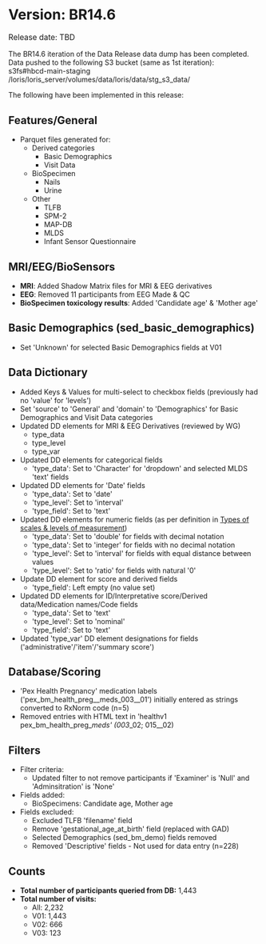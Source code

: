 # Version: BR14.6
<p style="font-size: 1.1em">Release date: TBD</p>

The BR14.6 iteration of the Data Release data dump has been completed. Data pushed to the following S3 bucket (same as 1st iteration):  
s3fs#hbcd-main-staging 	/loris/loris_server/volumes/data/loris/data/stg_s3_data/  

The following have been implemented in this release:  

## Features/General

* Parquet files generated for:  
  * Derived categories  
    * Basic Demographics  
    * Visit Data  
  * BioSpecimen  
    * Nails  
    * Urine  
  * Other  
    * TLFB  
    * SPM-2  
    * MAP-DB  
    * MLDS  
    * Infant Sensor Questionnaire
    
## MRI/EEG/BioSensors
* **MRI**: Added Shadow Matrix files for MRI & EEG derivatives  
* **EEG**: Removed 11 participants from EEG Made & QC  
* **BioSpecimen toxicology results**: Added 'Candidate age' & 'Mother age'

## Basic Demographics (sed_basic_demographics)
* Set 'Unknown' for selected Basic Demographics fields at V01  

## Data Dictionary
* Added Keys & Values for multi-select to checkbox fields (previously had no 'value' for 'levels')  
* Set 'source' to 'General' and 'domain' to 'Demographics' for Basic Demographics and Visit Data categories  
* Updated DD elements for MRI & EEG Derivatives (reviewed by WG)  
    * type_data  
    * type_level  
    * type_var  
* Updated DD elements for categorical fields  
    * 'type_data': Set to 'Character' for 'dropdown' and selected MLDS 'text' fields  
* Updated DD elements for 'Date' fields  
    * 'type_data': Set to 'date'  
    * 'type_level': Set to 'interval'  
    * 'type_field': Set to 'text'  
* Updated DD elements for numeric fields (as per definition in [Types of scales & levels of measurement](https://web.pdx.edu/~newsomj/pa551/lecture1.htm))  
    * 'type_data': Set to 'double' for fields with decimal notation  
    * 'type_data': Set to 'integer' for fields with no decimal notation  
    * 'type_level': Set to 'interval' for fields with equal distance between values  
    * 'type_level': Set to 'ratio' for fields with natural '0'  
* Update DD element for score and derived fields  
    * 'type_field': Left empty (no value set)  
* Updated DD elements for ID/Interpretative score/Derived data/Medication names/Code fields  
    * 'type_data': Set to 'text'  
    * 'type_level': Set to 'nominal'  
    * 'type_field': Set to 'text'  
* Updated 'type_var' DD element designations for fields ('administrative'/'item'/'summary score') 

## Database/Scoring
* 'Pex Health Pregnancy' medication labels ('pex_bm_health_preg__meds_003__01') initially entered as strings converted to RxNorm code (n=5)  
* Removed entries with HTML text in 'healthv1 pex_bm_health_preg_*meds' (003*_02; 015__02)  

## Filters  
* Filter criteria:  
    * Updated filter to not remove participants if 'Examiner' is 'Null' and  'Adminsitration' is 'None'  
* Fields added:  
    * BioSpecimens: Candidate age, Mother age  
* Fields excluded:  
    * Excluded TLFB 'filename' field  
    * Remove 'gestational_age_at_birth' field (replaced with GAD)  
    * Selected Demographics (sed_bm_demo) fields removed  
    * Removed 'Descriptive' fields - Not used for data entry (n=228)

## Counts
* **Total number of participants queried from DB:** 1,443
* **Total number of visits:**   
    - All: 2,232
    - V01: 1,443
    - V02: 666
    - V03: 123